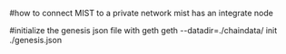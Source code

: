 #how to connect MIST to a private network
mist has an integrate node

#initialize the genesis json file with geth
geth --datadir=./chaindata/ init ./genesis.json

#
